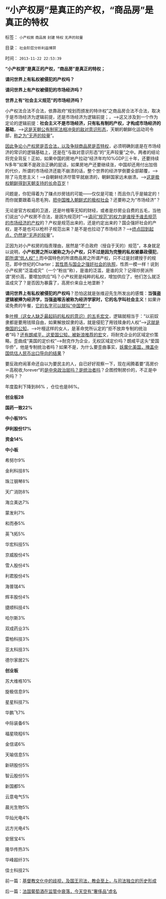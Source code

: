 # “小产权房”是真正的产权，“商品房”是真正的特权

标签： `小产权房` `商品房` `封建` `特权` `无声的较量` 

目录： `社会阶层分析利益博羿`

时间： `2013-11-22 22:53:39`

**“小产权房”是真正的产权，“商品房”是真正的特权；**

**请问世界上有私权被侵犯的产权吗？**

**请问世界上有产权被侵犯的市场经济吗？**

**世界上有“社会主义规范”的市场经济吗？**



小产权法合法不合法，依靠政府“规划而颁发的特许权”之商品房合法不合法，取决于是市场经济为逻辑前提，还是市场经济为逻辑前提；，——>这又涉及到一个作为定论的逻辑前提：**社会主义不是市场经济，只有私有制的产权，才构成市场经济的基础**，——>[这是天朝公有制宪法相冲突的敌对意识形态](../../../2013/6/4/《通往奴役之路》是“敌对意识形态”“意图颠覆”？.md)，天朝的朝鲜化运动司令部，[称之为“无声的较量](../../../2013/11/19/体制内外的民粹同声问“我的免费午餐在那里”.md)”。

[因此争论小产权房是否合法，以及争辩商品房是否特权](../../../2013/11/21/任志强同志被小产权房剥去画皮，露出了官商真面目.md)，必须明确到底是在市场经济的常识的逻辑基础上，还是在“与敌对意识形态”的“无声较量”之中。两者的结论将完全背反！正如，如果中国的房地产拉动“经济年均10%GDP三十年，还要持续N多年”如果不是政治正确的屁话，如果房地产还要继续涨，中国却还用付出加倍的代价，所谓的市场经济还能不崩溃的话，整个世界的经济学倒要全部颠覆，——>除了马克思主义！——>自朝鲜经济尽管早就崩溃的，朝鲜国家远未崩溃。——>[这是极权朝鲜得到天朝支持的长命百岁](../../../2010/1/11/后朝鲜将成为中国苦大仇深的对手.md)！

问题是，你犯得着为了赚点炒房钱的可能——仅仅是可能！而且你几乎是输定的！而你就要跟着马恩毛狗，[把中国推入朝鲜式的极权社会](../../../2009/6/3/朝鲜是个天堂，衣食住行减肥死都免费.md)？还要称之为“市场经济”？

无论是官方权威的卫道，还是叶檀等无知的财经，或者是炒房业自费的五毛，当他们说出“小产权房不合法，是因为规范时”——>[请问“规范”的权力是谁授予谁去规范的市场经济的产权](../../../2012/10/18/监管与规范的概念异同；监管是规范的警察权的极端化；.md)的？产权是规范出来的，还是约定出来的？国企强奸社会的产权，是不是也可以枪杆子规范出来？是不是也拉动了市场经济？——>[终点回到起点，仍然是“无声的较量](../../../2013/11/13/宇宙真理强势崛起一年多，地狱法则的英明投机！.md)”。

正因为对小产权房的指责理由，居然是“不合政府（授自于天的）规范”，本身就足以说明，**小产权房之所以被称之为小产权，只不过是因为完整的私权被暴政侵犯**，[即所谓“低人权”！](../../../2012/10/6/长子继承权导致资源错配后的大量荒芜及大萧条.md)而中国特色的所谓商品房之所谓产权，只不过是封建授于的规范，即中世纪的Charter；[其性质与国企之强奸社会的执照](../../../2013/11/16/国企不能够卖，国企却无数次IPO，股市成了国企隐性税收工具.md)，性质一模一样！说到小产权房“泛滥成灾”（一个“粉丝”称），是谁的泛滥，是谁的灾？记得炒房派所谓“房价高，要增加供应”吗？小产权房是纯粹的私权，增加供应了，他们怎么就泛滥成灾了？是否因为暴露了，高房价来自土地垄断？

**请问世界上有私权被侵犯的产权吗**？恐怕这就是张维迎先生所发出的感慨：**当强盗逻辑被捧为经济学，当强盗喉舌被称为经济学家时，它的名字叫社会主义**！如果许诺免费的午餐，[它的名字可以就叫“中国梦”！](../../../2013/4/26/集体主义从来不是中国梦，由叶檀公知说起.md)

象[叶檀（这女人缺乏最起码的私权的意识）的五毛宏文](http://zixun.wlstock.com/quanweifenxi/2013-11-0-59-11220803562291.html)，逻辑就相当于：“以前奴隶都是要用钱赎自由，如果解放奴隶的话，就是侵犯了用钱赎身的人权”——>[这就是俺国的公知](../../../2013/8/26/“没有房地产，没有新中国，没有高房价，没有新生活……”的信仰？.md)，——>叶檀这样的女人，是革命党所认定的“拒不放弃专制的统治者”吗？[还有朗咸平，这爱国公知，被新浪推荐的宏](http://blog.sina.com.cn/s/blog_4120db8b0102eaie.html)文，将耐克企业的区域定价策略，歪曲成“美国的定价权”——>耐克作为企业，无权区域定价吗？朗咸平这头“爱国华侨”，他是专制统治者吗？如果不是，为什么要歪曲事实，[妖魔化美国，掩盖中国低估人民币出口导向的结果](../../../2007/11/26/中国以超出历史所有战争损失的代价背走了世界通胀.md)？

要反政府闹革命还自以为要民主的人，自已好好观察一下，现在闹腾着要“高房价＝高税收,forever“的[是中央政治层吗？是统治者吗](../../../2013/7/20/统治者不会拒绝民主，但通往奴役之路的可能性极大.md)？企图控制房价的，不正是中央吗？？

年度盈利下降到86% ，仓位也是86%。

**创业板28**

**国药一致22%**

**中小板19%**

**伊利股份17%**

**资金14%**

**中小板**

希努尔9%

金利科技8%

珠江钢琴8%

天广消防8%

海立美达7%

蒙发利7%

和而泰5%

英飞拓5%

华宏科技5%

京威股份4%

雪人股份4%

利君股份4%

海普瑞4%

辉丰股份4%

捷顺科技4%

哈尔斯3%

双成药业3%

雷柏科技3%

亚太科技3%

德尔家居2%

**创业板**

苏大维格10%

旋极信息9%

星星科技7%

华鹏飞7%

中际装备6%

福星晓程6%

金信诺6%

天喻信息5%

新研股份5%

智云股份5%

新国都5%

云意电气5%

晨光生物5%

华灿光电4%

远方光电4%

安居宝4%

隆华传热3%

华峰超纤3%

佳士科技2%



前一篇：[基督教文化中的歧视，及国王司法，教会至上，与司法独立的历史形成](../../../2013/11/22/基督教文化中的歧视，及国王司法，教会至上，与司法独立的历史形成.md)

后一篇：[法国葡萄酒在监管中衰落，今天空有“奢侈品”虚名](../../../2013/11/23/法国葡萄酒在监管中衰落，今天空有“奢侈品”虚名.md)